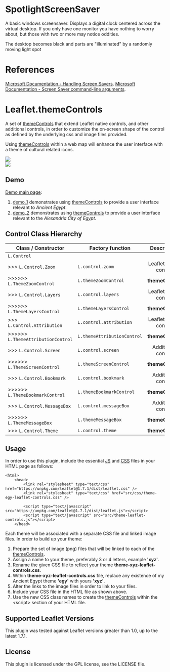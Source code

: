 # SpotlightScreenSaver

A basic windows screensaver. Displays a digital clock centered across the virtual desktop. If you only have one monitor you have nothing to worry about, but those with two or more may notice oddities.

The desktop becomes black and parts are "illuminated" by a randomly moving light spot

# References

[Microsoft Documentation - Handling Screen Savers](https://docs.microsoft.com/en-us/windows/win32/lwef/screen-saver-library).
[Microsoft Documentation - Screen Saver command-line arguments](https://docs.microsoft.com/en-us/troubleshoot/windows/win32/screen-saver-command-line).

# Leaflet.themeControls

A set of [themeControls](https://essamatefelsherif.github.io/Leaflet.themeControls/ "Demo Page") that extend Leaflet native controls, and other additional controls, in order to customize the on-screen shape of the control as defined by the underlying css and image files provided.

Using [themeControls](https://essamatefelsherif.github.io/Leaflet.themeControls/ "Demo Page") within a web map will enhance the user interface with a theme of cultural related icons.

<div><a href="https://essamatefelsherif.github.io/Leaflet.themeControls/demo-theme-egy.html" title="Ancient Egypt Theme"><img src="img/demo_egy.png"></a></div>

<div><a href="https://essamatefelsherif.github.io/Leaflet.themeControls/demo-theme-alx.html" title="Alexandria City Theme"><img src="img/demo_alx.png"></a></div>

## Demo

[Demo main page](https://essamatefelsherif.github.io/Leaflet.themeControls/):

1. [demo_1](https://essamatefelsherif.github.io/Leaflet.themeControls/demo-theme-egy.html) demonstrates using [themeControls](https://essamatefelsherif.github.io/Leaflet.themeControls/ "Demo Page") to provide a user interface relevant to *Ancient Egypt*.
2. [demo_2](https://essamatefelsherif.github.io/Leaflet.themeControls/demo-theme-alx.html) demonstrates using [themeControls](https://essamatefelsherif.github.io/Leaflet.themeControls/ "Demo Page") to provide a user interface relevant to the *Alexandria City of Egypt*.

## Control Class Hierarchy

| Class / Constructor                   | Factory function            | Description            | 
|---------------------------------------|-----------------------------|:----------------------:|
| `L.Control`                           |                             |                        |
| >>> `L.Control.Zoom`                  | `L.control.zoom`            | Leaflet native control |
| >>>>>> `L.ThemeZoomControl`           | `L.themeZoomControl`        | **themeControl**       |
| >>> `L.Control.Layers`                | `L.control.layers`          | Leaflet native control |
| >>>>>> `L.ThemeLayersControl`         | `L.themeLayersControl`      | **themeControl**       |
| >>> `L.Control.Attribution`           | `L.control.attribution`     | Leaflet native control |
| >>>>>> `L.ThemeAttributionControl`    | `L.themeAttributionControl` | **themeControl**       |
| >>> `L.Control.Screen`                | `L.control.screen`          | Additional control     |
| >>>>>> `L.ThemeScreenControl`         | `L.themeScreenControl`      | **themeControl**       |
| >>> `L.Control.Bookmark`              | `L.control.bookmark`        | Additional control     |
| >>>>>> `L.ThemeBookmarkControl`       | `L.themeBookmarkControl`    | **themeControl**       |
| >>> `L.Control.MessageBox`            | `L.control.messageBox`      | Additional control     |
| >>>>>> `L.ThemeMessageBox`            | `L.themeMessageBox`         | **themeControl**       |
| >>> `L.Control.Theme`                 | `L.control.theme`           | **themeControl**       |

## Usage

In order to use this plugin, include the essential [JS](src/js/theme-leaflet-controls.js) and [CSS](src/css/theme-egy-leaflet-controls.css) files in your HTML page as follows:

```
<html>
    <head>
        <link rel="stylesheet" type="text/css" href="https://unpkg.com/leaflet@1.7.1/dist/leaflet.css" />
        <link rel="stylesheet" type="text/css" href="src/css/theme-egy-leaflet-controls.css" />

        <script type="text/javascript" src="https://unpkg.com/leaflet@1.7.1/dist/leaflet.js"></script>
        <script type="text/javascript" src="src/theme-leaflet-controls.js"></script>
    </head>
```

Each theme will be associated with a separate CSS file and linked image files. In order to build up your theme:

1. Prepare the set of image (png) files that will be linked to each of the [themeControls](https://essamatefelsherif.github.io/Leaflet.themeControls/ "Demo Page").
2. Assign a name to your theme, preferably 3 or 4 letters, example **'xyz'**.
3. Rename the given CSS file to reflect your theme **theme-xyz-leaflet-controls.css**.
4. Within **theme-xyz-leaflet-controls.css** file, replace any existence of my Ancient Egypt theme **'egy'** with yours **'xyz'**.
5. Alter the links to the image files in order to link to your files.
6. Include your CSS file in the HTML file as shown above.
7. Use the new CSS class names to create the [themeControls](https://essamatefelsherif.github.io/Leaflet.themeControls/ "Demo Page") within the \<script> section of your HTML file.

## Supported Leaflet Versions

This plugin was tested against Leaflet versions greater than 1.0, up to the latest 1.7.1.

## License

This plugin is licensed under the GPL license, see the LICENSE file.

